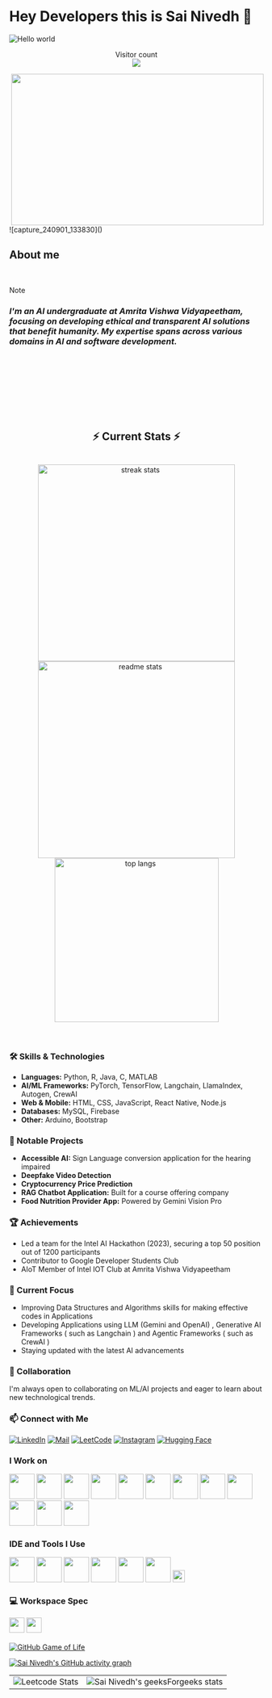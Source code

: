 # Hey Developers this is Sai Nivedh 👋
<img src="https://raw.githubusercontent.com/sagar-viradiya/sagar-viradiya/master/resources/banner.png" alt="Hello world">

<p align="center"> 
  Visitor count<br>
  <img src="https://profile-counter.glitch.me/SaiNivedh26/count.svg" />
</p>

<img align="right" width="500" height="300" src="https://media3.giphy.com/media/ZVik7pBtu9dNS/giphy.gif?cid=6c09b9526l9zinyqqglbl5xf3847f82obr7zpq1hjxi2weym&ep=v1_gifs_search&rid=giphy.gif&ct=g">
![capture_240901_133830]()


## About me 
<br>

>[!NOTE]
> ### _I'm an AI undergraduate at Amrita Vishwa Vidyapeetham, focusing on developing ethical and transparent AI solutions that benefit humanity. My expertise spans across various domains in AI and software development._
<br>
<br>
<br>
<br>
<br>
<br>

<br/>
  <h2 align="center">⚡ Current Stats ⚡</h2>
<br>
<div align=center>
  <img width=390 src="https://streak-stats.demolab.com/?user=SaiNivedh26&count_private=true&theme=react&border_radius=10" alt="streak stats"/>
  <img width=390 src="https://github-readme-stats.vercel.app/api?username=SaiNivedh26&show_icons=true&theme=react&rank_icon=github&border_radius=10" alt="readme stats" />
  <img width=325 align="center" src="https://github-readme-stats.vercel.app/api/top-langs/?username=SaiNivedh26&hide=HTML&langs_count=8&layout=compact&theme=react&border_radius=10&size_weight=0.5&count_weight=0.5&exclude_repo=github-readme-stats" alt="top langs" />
</div>
<br>
<br>

### 🛠 Skills & Technologies

- **Languages:** Python, R, Java, C, MATLAB
- **AI/ML Frameworks:** PyTorch, TensorFlow, Langchain, LlamaIndex, Autogen, CrewAI
- **Web & Mobile:** HTML, CSS, JavaScript, React Native, Node.js
- **Databases:** MySQL, Firebase
- **Other:** Arduino, Bootstrap

### 🚀 Notable Projects

- **Accessible AI:** Sign Language conversion application for the hearing impaired
- **Deepfake Video Detection**
- **Cryptocurrency Price Prediction**
- **RAG Chatbot Application:** Built for a course offering company
- **Food Nutrition Provider App:** Powered by Gemini Vision Pro

### 🏆 Achievements

- Led a team for the Intel AI Hackathon (2023), securing a top 50 position out of 1200 participants
- Contributor to Google Developer Students Club
- AIoT Member of Intel IOT Club at Amrita Vishwa Vidyapeetham

### 🌱 Current Focus

- Improving Data Structures and Algorithms skills for making effective codes in Applications
- Developing Applications using LLM (Gemini and OpenAI) , Generative AI Frameworks ( such as Langchain ) and Agentic Frameworks ( such as CrewAI )
- Staying updated with the latest AI advancements

### 👥 Collaboration

I'm always open to collaborating on ML/AI projects and eager to learn about new technological trends.

### 📫 Connect with Me

[![LinkedIn](https://img.shields.io/badge/LinkedIn-0077B5?style=for-the-badge&logo=linkedin&logoColor=white)](https://www.linkedin.com/in/sainivedhai/)
[![Mail](https://img.shields.io/badge/Gmail-D14836?style=for-the-badge&logo=gmail&logoColor=white)](mailto:sainivedh26@gmail.com)
[![LeetCode](https://img.shields.io/badge/LeetCode-000000?style=for-the-badge&logo=LeetCode&logoColor=#d16c06)](https://leetcode.com/u/sai_nivedh_26/)
[![Instagram](https://img.shields.io/badge/Instagram-%23E4405F.svg?style=for-the-badge&logo=Instagram&logoColor=white)](https://www.instagram.com/sai_nivedh_26/)
[![Hugging Face](https://img.shields.io/badge/Hugging%20Face-FFD21E?logo=huggingface&logoColor=000)](https://huggingface.co/Pandago)




### I Work on
<img height="50" width="50" src="https://img.icons8.com/color/48/000000/python.png" /> <img height="50" width="50" src="https://img.icons8.com/color/48/000000/c-programming.png" /> <img height="50" width="50" src="https://img.icons8.com/color/48/000000/java-coffee-cup-logo.png" /> <img height="50" width="50" src="https://img.icons8.com/color/48/000000/html-5.png" /> <img height="50" width="50" src="https://img.icons8.com/color/48/000000/bootstrap.png" />
<img height="50" width="50" src="https://img.icons8.com/color/48/000000/javascript.png" /> <img height="50" width="50" src="https://img.icons8.com/color/48/000000/tensorflow.png" /> <img height="50" width="50" src="https://img.icons8.com/fluent/48/000000/arduino.png" /> <img height="50" width="50" src="https://img.icons8.com/color/48/000000/react-native.png" /> <img height="50" width="50" src="https://img.icons8.com/color/48/000000/google-firebase-console.png" /> <img height="50" width="50" src="https://img.icons8.com/color/48/000000/mysql-logo.png" /> <img height="50" width="50" src="https://img.icons8.com/color/48/000000/nodejs.png" />

### IDE and Tools I Use
<img height="50" width="50" src="https://img.icons8.com/color/48/000000/visual-studio-code-2019.png" /> <img height="50" width="50" src="https://img.icons8.com/color/48/000000/intellij-idea.png" /> <img height="50" width="50" src="https://img.icons8.com/color/48/000000/git.png" /> <img height="50" width="50" src="https://img.icons8.com/dusk/64/000000/anaconda.png" /> <img height="50" src="https://img.icons8.com/officel/480/null/java-eclipse.png" /> <img height="50" src="https://img.icons8.com/color/480/null/notion--v1.png" /> <img width="24" height="24" src="https://img.icons8.com/external-tal-revivo-color-tal-revivo/24/external-intel-corporation-an-american-multinational-corporation-and-technology-company-logo-color-tal-revivo.png" alt="external-intel-corporation-an-american-multinational-corporation-and-technology-company-logo-color-tal-revivo"/>

### 💻 Workspace Spec
<img height="30" src="https://www.freepnglogos.com/uploads/logo-asus-png/asus-white-logo-png-22.png" /> <img height="30" src="https://img.shields.io/badge/NVIDIA-RTX2050-76B900?style=for-the-badge&logo=nvidia&logoColor=white" />
<br>
<br>
[![GitHub Game of Life](https://github4life.herokuapp.com/SaiNivedh26.gif?z=6)](https://github4life.herokuapp.com/SaiNivedh26)


[![Sai Nivedh's GitHub activity graph](https://github-readme-activity-graph.vercel.app/graph?username=SaiNivedh26&bg_color=ffcfe9&color=9e4c98&line=9e4c98&point=403d3d&area=true&hide_border=true)](https://github.com/ashutosh00710/github-readme-activity-graph)
<table>
  <tr>
    <td><img src="https://leetcard.jacoblin.cool/sai_nivedh_26" alt="Leetcode Stats"></td>
    <td><img src="https://geeks-for-geeks-stats-api.vercel.app/?userName=sainiv9v4q" alt="Sai Nivedh's geeksForgeeks stats"></td>
  </tr>
</table>

